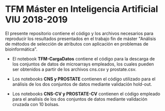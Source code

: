 # TFM Máster en Inteligencia Artificial VIU 2018-2019

El presente repositorio contiene el código y los archivos necesarios para reproducir los resultados presentados en el trabajo fin de máster "Análisis de métodos de selección de atributos con aplicación en problemas de bioinformática".

* El notebook **TFM-CargaDatos** contiene el código para la descarga de los conjuntos de datos de microarrays empleados, los cuales pueden ser obtenidos a partir de los archivos cns.csv y prostate.csv.

* Los notebooks **CNS y PROSTATE** contienen el código utilizado para el análisis de los dos conjuntos de datos mediante validación hold-out.

* Los notebooks **CNS-CV y PROSTATE-CV** contienen el código empleado para el analisis de los dos conjuntos de datos mediante validación cruzada con 10 bolsas.



